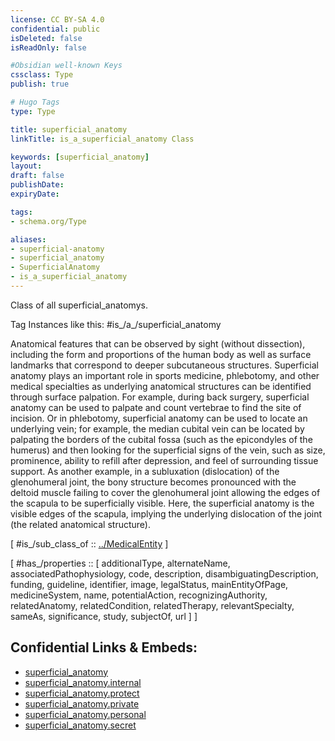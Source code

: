 ```yaml
---
license: CC BY-SA 4.0
confidential: public
isDeleted: false
isReadOnly: false

#Obsidian well-known Keys
cssclass: Type
publish: true

# Hugo Tags
type: Type

title: superficial_anatomy
linkTitle: is_a_superficial_anatomy Class

keywords: [superficial_anatomy]
layout: 
draft: false
publishDate:
expiryDate: 

tags:
- schema.org/Type

aliases:
- superficial-anatomy
- superficial_anatomy
- SuperficialAnatomy
- is_a_superficial_anatomy
---
```


Class of all superficial_anatomys.

Tag Instances like this: 
#is_/a_/superficial_anatomy

Anatomical features that can be observed by sight (without dissection), including the form and proportions of the human body as well as surface landmarks that correspond to deeper subcutaneous structures. Superficial anatomy plays an important role in sports medicine, phlebotomy, and other medical specialties as underlying anatomical structures can be identified through surface palpation. For example, during back surgery, superficial anatomy can be used to palpate and count vertebrae to find the site of incision. Or in phlebotomy, superficial anatomy can be used to locate an underlying vein; for example, the median cubital vein can be located by palpating the borders of the cubital fossa (such as the epicondyles of the humerus) and then looking for the superficial signs of the vein, such as size, prominence, ability to refill after depression, and feel of surrounding tissue support. As another example, in a subluxation (dislocation) of the glenohumeral joint, the bony structure becomes pronounced with the deltoid muscle failing to cover the glenohumeral joint allowing the edges of the scapula to be superficially visible. Here, the superficial anatomy is the visible edges of the scapula, implying the underlying dislocation of the joint (the related anatomical structure).

[ #is_/sub_class_of :: [../MedicalEntity](../MedicalEntity) ]

[ #has_/properties :: [ additionalType, alternateName, associatedPathophysiology, code, description, disambiguatingDescription, funding, guideline, identifier, image, legalStatus, mainEntityOfPage, medicineSystem, name, potentialAction, recognizingAuthority, relatedAnatomy, relatedCondition, relatedTherapy, relevantSpecialty, sameAs, significance, study, subjectOf, url ] ]



## Confidential Links & Embeds: 
- [superficial_anatomy](../../../../../_public/schema.org/Type/is_a_/medical_entity/superficial_anatomy.md) 
- [superficial_anatomy.internal](../../../../../_internal/schema.org/Type/is_a_/medical_entity/superficial_anatomy.internal.md) 
- [superficial_anatomy.protect](../../../../../_protect/schema.org/Type/is_a_/medical_entity/superficial_anatomy.protect.md) 
- [superficial_anatomy.private](../../../../../_private/schema.org/Type/is_a_/medical_entity/superficial_anatomy.private.md) 
- [superficial_anatomy.personal](../../../../../_personal/schema.org/Type/is_a_/medical_entity/superficial_anatomy.personal.md) 
- [superficial_anatomy.secret](../../../../../_secret/schema.org/Type/is_a_/medical_entity/superficial_anatomy.secret.md) 

